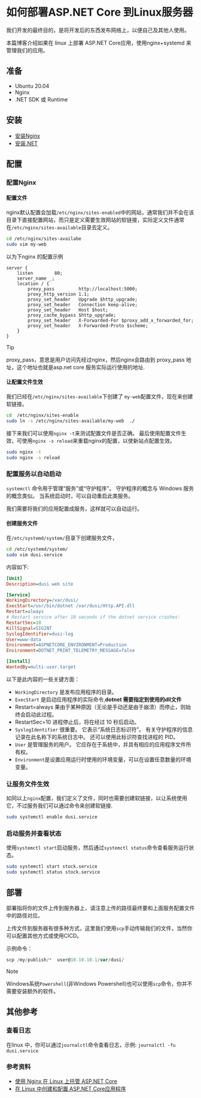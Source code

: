 # 如何部署ASP.NET Core 到Linux服务器
我们开发的最终目的，是将开发后的东西发布网络上，以便自己及其他人使用。

本篇博客介绍如果在 linux 上部署 ASP.NET Core应用，使用nginx+systemd 来管理我们的应用。


## 准备

- Ubuntu 20.04
- Nginx
- .NET SDK 或 Runtime

## 安装

- [安装Nginx](https://docs.nginx.com/nginx/admin-guide/installing-nginx/installing-nginx-open-source/)
- [安装.NET](https://learn.microsoft.com/zh-cn/dotnet/core/install/linux)

## 配置

### 配置Nginx

#### 配置文件

nginx默认配置会加载`/etc/nginx/sites-enabled`中的网站，通常我们并不会在该目录下直接配置网站，而只是定义需要生效网站的软链接，实际定义文件通常在`/etc/nginx/sites-available`目录去定义。

```bash
cd /etc/nginx/sites-availabe
sudo vim my-web

```

以为下nginx 的配置示例

```nginx
server {
    listen        80;
    server_name _;
    location / {
        proxy_pass         http://localhost:5000;
        proxy_http_version 1.1;
        proxy_set_header   Upgrade $http_upgrade;
        proxy_set_header   Connection keep-alive;
        proxy_set_header   Host $host;
        proxy_cache_bypass $http_upgrade;
        proxy_set_header   X-Forwarded-For $proxy_add_x_forwarded_for;
        proxy_set_header   X-Forwarded-Proto $scheme;
    }
}
```

> [!TIP]
> proxy_pass，意思是用户访问先经过nginx，然后nginx会路由到 proxy_pass 地址，这个地址也就是asp.net core 服务实际运行使用的地址.

#### 让配置文件生效

我们已经在`/etc/nginx/sites-available`下创建了 `my-web`配置文件，现在来创建软链接。

```bash
cd  /etc/nginx/sites-enable
sudo ln -s /etc/nginx/sites-available/my-web  ./
```

接下来我们可以使用`nginx -t`来测试配置文件是否正确。
最后使用配置文件生效，可使用`nginx -s reload`来重载nginx的配置，以使新站点配置生效。

```bash
sudo nginx -t 
sudo nginx -s reload
```

### 配置服务以自动启动

`systemctl` 命令用于管理“服务”或“守护程序”。 守护程序的概念与 Windows 服务的概念类似。 当系统启动时，可以自动重启此类服务。

我们需要将我们的应用配置成服务，这样就可以自动运行。

#### 创建服务文件

在`/etc/systemd/system/`目录下创建服务文件，

```bash
cd /etc/systemd/system/
sudo vim dusi.service
```

内容如下:

```ini
[Unit]
Description=dusi web site

[Service]
WorkingDirectory=/var/dusi/
ExecStart=/usr/bin/dotnet /var/dusi/Http.API.dll
Restart=always
# Restart service after 10 seconds if the dotnet service crashes:
RestartSec=10
KillSignal=SIGINT
SyslogIdentifier=dusi-log
User=www-data
Environment=ASPNETCORE_ENVIRONMENT=Production
Environment=DOTNET_PRINT_TELEMETRY_MESSAGE=false

[Install]
WantedBy=multi-user.target
```

以下是此内容的一些关键方面：

- `WorkingDirectory` 是发布应用程序的目录。
- `ExecStart` 是启动应用程序的实际命令,**dotnet 需要指定到使用的dll文件**
- Restart=always  果由于某种原因（无论是手动还是由于崩溃）而停止，则始终会启动此过程。
- RestartSec=10 进程停止后，将在经过 10 秒后启动。
- `SyslogIdentifier` 很重要。 它表示“系统日志标识符”。 有关守护程序的信息记录在此名称下的系统日志中。 还可以使用此标识符查找进程的 PID。
- `User` 是管理服务的用户。 它应存在于系统中，并具有相应的应用程序文件所有权。
- `Environment`是设置应用运行时使用的环境变量，可以在设置任意数量的环境变量。

### 让服务文件生效

如同以上`nginx`配置，我们定义了文件，同时也需要创建软链接，以让系统使用它，不过服务我们可以通过命令来创建软链接.

```bash
sudo systemctl enable dusi.service
```

### 启动服务并查看状态

使用`systemctl start`启动服务，然后通过`systemctl status`命令查看服务运行状态。

```bash
sudo systemctl start stock.service
sudo systemctl status stock.service
```

## 部署

部署指将你的文件上传到服务器上，请注意上传的路径最终要和上面服务配置文件中的路径对应。

上传文件到服务器有很多种方式，这里我们使用`scp`手动传输我们的文件，当然你可以配置其他方式或使用CICD。

示例命令：

```powershell
scp /my/publish/*  user@10.10.10.1/var/dusi/
```

> [!NOTE]
> Windows系统`Powershell`(非Windows Powershell)也可以使用`scp`命令，你并不需要安装额外的软件。

## 其他参考

### 查看日志

在linux 中，你可以通过`journalctl`命令查看日志，示例:
`journalctl -fu dusi.service`

### 参考资料

- [使用 Nginx 在 Linux 上托管 ASP.NET Core](https://learn.microsoft.com/zh-cn/aspnet/core/host-and-deploy/linux-nginx?view=aspnetcore-6.0&tabs=linux-ubuntu)
- [在 Linux 中创建和配置 ASP.NET Core应用程序](https://learn.microsoft.com/zh-cn/troubleshoot/developer/webapps/aspnetcore/practice-troubleshoot-linux/2-1-create-configure-aspnet-core-applications)
